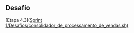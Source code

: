 ## Desafio


[Etapa 4.3]([Sprint 1/Desafios/consolidador_de_processamento_de_vendas.sh)](https://github.com/RafaKammler/Compass-UOL/blob/main/Sprint%201/Desafios/consolidador_de_processamento_de_vendas.sh)

